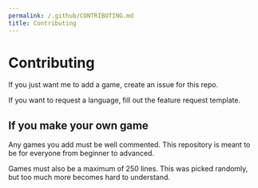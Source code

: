 ```yaml
---
permalink: /.github/CONTRIBUTING.md
title: Contributing
---
```


# Contributing

If you just want me to add a game, create an issue for this repo. 

If you want to request a language, fill out the feature request template.

## If you make your own game

Any games you add must be well commented. This repository is meant to be for everyone from beginner to advanced. 

Games must also be a maximum of 250 lines. This was picked randomly, but too much more becomes hard to understand. 
